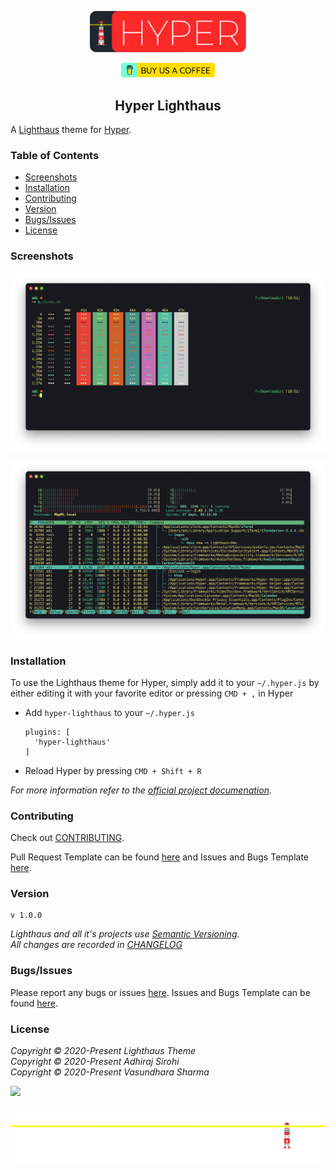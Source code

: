 <p align="center"><img src="https://raw.githubusercontent.com/lighthaus-theme/hyper/df5b8c19c89a4156202c66389776829e412d6490/assets/hyper-badge.svg" width="250"><p>

<p align="center">
   <a href="https://www.buymeacoffee.com/asirohi"><img alt="Status" src="https://raw.githubusercontent.com/lighthaus-theme/lighthaus-theme/3cc9fd60c69da89f56721ca9048f38709b3dc878/BuyUsACoffee.svg" width="150" height="23"></a>
</p>

<h2 align="center">Hyper Lighthaus</h2>

A [Lighthaus](https://github.com/lighthaus-theme/lighthaus) theme for [Hyper](https://hyper.is/).
### Table of Contents
- [Screenshots](#screenshots)
- [Installation](#installation)
- [Contributing](#contributing)
- [Version](#version)
- [Bugs/Issues](#bugs/issues)
- [License](#license)

### Screenshots

<p align="center"><img src="https://github.com/lighthaus-theme/hyper/blob/main/assets/hyper-01.png?raw=true"><p>
<p align="center"><img src="https://github.com/lighthaus-theme/hyper/blob/main/assets/hyper-02.png?raw=true"><p>


### Installation

To use the Lighthaus theme for Hyper, simply add it to your `~/.hyper.js` by either editing it with your favorite editor or pressing `CMD + ,` in Hyper <br>
- Add `hyper-lighthaus` to your `~/.hyper.js`
    ```
    plugins: [
      'hyper-lighthaus'
    ]
    ```
- Reload Hyper by pressing `CMD + Shift + R`

_For more information refer to the [official project documenation](https://hyper.is/)._

### Contributing

Check out [CONTRIBUTING](https://github.com/lighthaus-theme/lighthaus/blob/master/CONTRIBUTING.md). 

Pull Request Template can be found [here](https://github.com/lighthaus-theme/lighthaus/blob/master/PULL_REQUEST_TEMPLATE.md) and Issues and Bugs Template [here](https://github.com/lighthaus-theme/lighthaus/blob/master/ISSUE_TEMPLATE.md).

### Version

```vim
v 1.0.0
```

_Lighthaus and all it's projects use [Semantic Versioning](https://semver.org/)._ <br/>
_All changes are recorded in [CHANGELOG](https://github.com/lighthaus-theme/hyper/blob/main/CHANGELOG.md)_

### Bugs/Issues

Please report any bugs or issues [here](https://github.com/lighthaus-theme/hyper/issues). Issues and Bugs Template can be found [here](https://github.com/lighthaus-theme/lighthaus/blob/master/ISSUE_TEMPLATE.md).

### License 

_Copyright © 2020-Present Lighthaus Theme_<br>
_Copyright © 2020-Present Adhiraj Sirohi_<br>
_Copyright © 2020-Present Vasundhara Sharma_

<p align="left"><a href="https://github.com/lighthaus-theme/hyper/blob/main/LICENSE"><img src="https://img.shields.io/static/v1.svg??style=flat&logo=appveyore&label=License&message=MIT&colorA=1C918A&colorB=50C16E"/></a></p>

<p align="center"><img src="https://raw.githubusercontent.com/lighthaus-theme/lighthaus/9e5cf66db03fc3e183e6cfbf7c4c04263a4f23df/ImageResources/lighthaus-border.svg"><p>